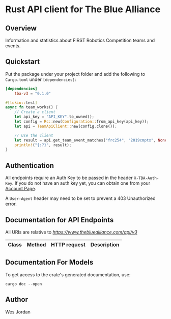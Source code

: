 # Rust API client for The Blue Alliance

## Overview 

 Information and statistics about FIRST Robotics Competition teams and events.
 
## Quickstart

Put the package under your project folder and add the following to `Cargo.toml` under `[dependencies]`:

```toml
[dependencies]
    tba-v3 = "0.1.0"
```

```rust
#[tokio::test]
async fn team_works() {
    // Create a client
    let api_key = "API_KEY".to_owned();
    let config = Rc::new(Configuration::from_api_key(api_key));
    let api = TeamApiClient::new(config.clone());

    // Use the client
    let result = api.get_team_event_matches("frc254", "2019cmptx", None).await.unwrap();
    println!("{:?}", result);
}
```

## Authentication 

All endpoints require an Auth Key to be passed in the header `X-TBA-Auth-Key`. If you do not have an auth key yet, you can obtain one from your [Account Page](/account). 

 A `User-Agent` header may need to be set to prevent a 403 Unauthorized error.

## Documentation for API Endpoints

All URIs are relative to *https://www.thebluealliance.com/api/v3*

Class | Method | HTTP request | Description
------------ | ------------- | ------------- | -------------


## Documentation For Models



To get access to the crate's generated documentation, use:

```
cargo doc --open
```

## Author
Wes Jordan